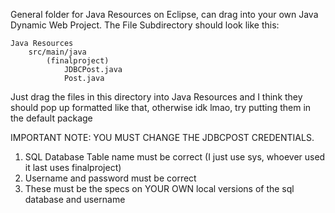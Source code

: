 General folder for Java Resources on Eclipse, can drag into your own Java Dynamic Web Project. The File Subdirectory should look like this:
```
Java Resources
    src/main/java
        (finalproject)
            JDBCPost.java
            Post.java
```
Just drag the files in this directory into Java Resources and I think they should pop up formatted like that, otherwise idk lmao, try putting them in the default package


IMPORTANT NOTE:
YOU MUST CHANGE THE JDBCPOST CREDENTIALS.

1. SQL Database Table name must be correct (I just use sys, whoever used it last uses finalproject)
2. Username and password must be correct
3. These must be the specs on YOUR OWN local versions of the sql database and username